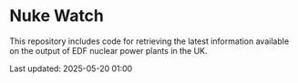# Nuke Watch

This repository includes code for retrieving the latest information available on the output of EDF nuclear power plants in the UK.

Last updated: 2025-05-20 01:00